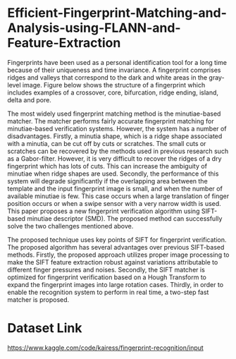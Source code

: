 # Efficient-Fingerprint-Matching-and-Analysis-using-FLANN-and-Feature-Extraction

Fingerprints have been used as a personal identification tool for a long time because of their
uniqueness and time invariance. A fingerprint comprises ridges and valleys that correspond to the
dark and white areas in the gray-level image. Figure below shows the structure of a fingerprint which
includes examples of a crossover, core, bifurcation, ridge ending, island, delta and pore.

The most widely used fingerprint matching method is the minutiae-based matcher. The matcher
performs fairly accurate fingerprint matching for minutiae-based verification systems. However, the
system has a number of disadvantages. Firstly, a minutia shape, which is a ridge shape associated
with a minutia, can be cut off by cuts or scratches. The small cuts or scratches can be recovered by
the methods used in previous research such as a Gabor-filter. However, it is very difficult to recover
the ridges of a dry fingerprint which has lots of cuts. This can increase the ambiguity of minutiae
when ridge shapes are used. Secondly, the performance of this system will degrade significantly if
the overlapping area between the template and the input fingerprint image is small, and when the
number of available minutiae is few. This case occurs when a large translation of finger position
occurs or when a swipe sensor with a very narrow width is used. This paper proposes a new
fingerprint verification algorithm using SIFT-based minutiae descriptor (SMD). The proposed
method can successfully solve the two challenges mentioned above.

The proposed technique uses key points of SIFT for fingerprint verification. The proposed algorithm
has several advantages over previous SIFT-based methods. Firstly, the proposed approach utilizes proper image processing to make the SIFT feature extraction robust against variations attributable to
different finger pressures and noises. Secondly, the SIFT matcher is optimized for fingerprint
verification based on a Hough Transform to expand the fingerprint images into large rotation cases.
Thirdly, in order to enable the recognition system to perform in real time, a two-step fast matcher is
proposed.


# Dataset Link
https://www.kaggle.com/code/kairess/fingerprint-recognition/input
